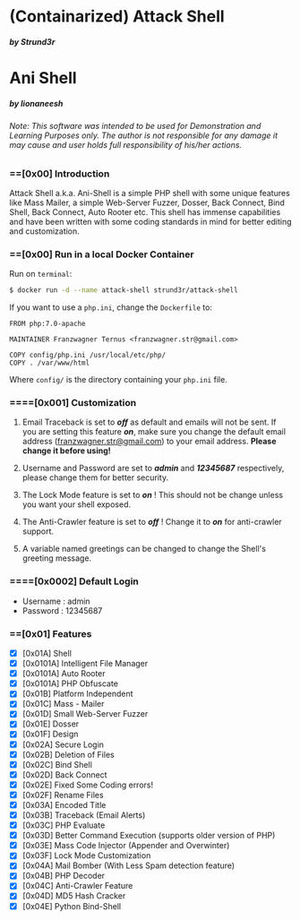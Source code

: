 # **(Containarized) Attack Shell**
##### 	*by Strund3r*

# **Ani Shell**
##### 	*by lionaneesh*

###### *Note: This software was intended to be used for Demonstration and Learning Purposes only. The author is not responsible for any damage it may cause and user holds full responsibility of his/her actions.*

### ==[0x00] **Introduction**

Attack Shell a.k.a. Ani-Shell is a simple PHP shell with some unique features like Mass Mailer, a simple Web-Server Fuzzer, Dosser, Back Connect, Bind Shell, Back Connect, Auto Rooter etc.
This shell has immense capabilities and have been written with some coding standards in mind for better editing and customization.

### ==[0x00] **Run in a local Docker Container**

Run on `terminal`:
```sh
$ docker run -d --name attack-shell strund3r/attack-shell
```

If you want to use a `php.ini`, change the `Dockerfile` to:
```
FROM php:7.0-apache

MAINTAINER Franzwagner Ternus <franzwagner.str@gmail.com>

COPY config/php.ini /usr/local/etc/php/
COPY . /var/www/html
```
Where `config/` is the directory containing your `php.ini` file.

### ====[0x001] **Customization**

1. Email Traceback is set to **_off_** as default and emails will not be sent. If you are setting this feature **_on_**, make sure you change the default email address (franzwagner.str@gmail.com) to your email address.
**Please change it before using!**

2. Username and Password are set to **_admin_** and **_12345687_** respectively, please change them for better security.

3. The Lock Mode feature is set to **_on_** ! This should not be change unless you want your shell exposed.

4. The Anti-Crawler feature is set to **_off_** ! Change it to **_on_** for anti-crawler support.

5. A variable named greetings can be changed to change the Shell's greeting message.

### ====[0x0002] **Default Login**

* Username : admin
* Password : 12345687

### ==[0x01] **Features**

- [x] [0x01A] Shell
- [x] [0x0101A] Intelligent File Manager
- [x] [0x0101A] Auto Rooter
- [x] [0x0101A] PHP Obfuscate
- [x] [0x01B] Platform Independent
- [x] [0x01C] Mass - Mailer
- [x] [0x01D] Small Web-Server Fuzzer
- [x] [0x01E] Dosser
- [x] [0x01F] Design
- [x] [0x02A] Secure Login
- [x] [0x02B] Deletion of Files
- [x] [0x02C] Bind Shell
- [x] [0x02D] Back Connect
- [x] [0x02E] Fixed Some Coding errors!
- [x] [0x02F] Rename Files
- [x] [0x03A] Encoded Title
- [x] [0x03B] Traceback (Email Alerts)
- [x] [0x03C] PHP Evaluate
- [x] [0x03D] Better Command Execution (supports older version of PHP)
- [x] [0x03E] Mass Code Injector (Appender and Overwinter)
- [x] [0x03F] Lock Mode Customization
- [x] [0x04A] Mail Bomber (With Less Spam detection feature)
- [x] [0x04B] PHP Decoder
- [x] [0x04C] Anti-Crawler Feature
- [x] [0x04D] MD5 Hash Cracker
- [x] [0x04E] Python Bind-Shell
